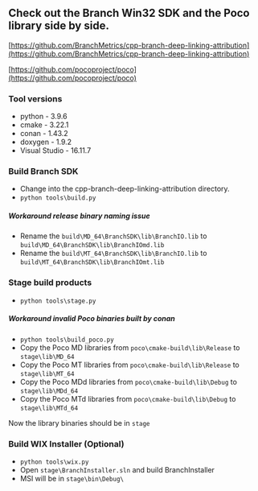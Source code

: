 ## Check out the Branch Win32 SDK and the Poco library side by side.

[https://github.com/BranchMetrics/cpp-branch-deep-linking-attribution](https://github.com/BranchMetrics/cpp-branch-deep-linking-attribution)

[https://github.com/pocoproject/poco](https://github.com/pocoproject/poco)

### Tool versions
* python - 3.9.6
* cmake - 3.22.1
* conan - 1.43.2
* doxygen - 1.9.2
* Visual Studio - 16.11.7

### Build Branch SDK
* Change into the cpp-branch-deep-linking-attribution directory.
* `python tools\build.py` 

##### Workaround release binary naming issue
* Rename the `build\MD_64\BranchSDK\lib\BranchIO.lib` to `build\MD_64\BranchSDK\lib\BranchIOmd.lib`
* Rename the `build\MT_64\BranchSDK\lib\BranchIO.lib` to `build\MT_64\BranchSDK\lib\BranchIOmt.lib`

### Stage build products
* `python tools\stage.py`

##### Workaround invalid Poco binaries built by conan
* `python tools\build_poco.py`
* Copy the Poco MD libraries from `poco\cmake-build\lib\Release` to `stage\lib\MD_64`
* Copy the Poco MT libraries from `poco\cmake-build\lib\Release` to `stage\lib\MT_64`
* Copy the Poco MDd libraries from `poco\cmake-build\lib\Debug` to `stage\lib\MDd_64`
* Copy the Poco MTd libraries from `poco\cmake-build\lib\Debug` to `stage\lib\MTd_64`

Now the library binaries should be in `stage`

### Build WIX Installer (Optional)
* `python tools\wix.py`
* Open `stage\BranchInstaller.sln` and build BranchInstaller
* MSI will be in `stage\bin\Debug\`
